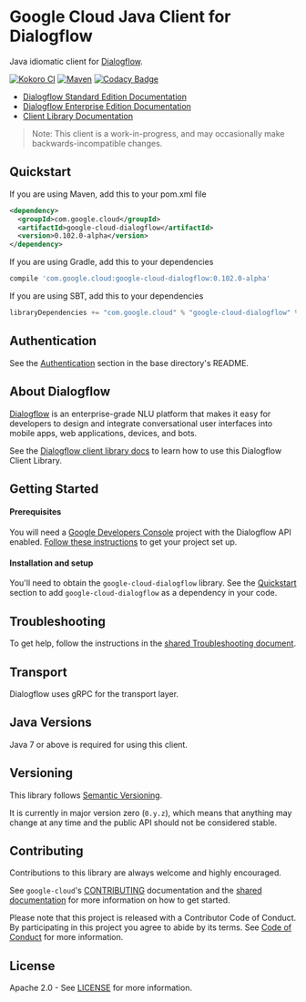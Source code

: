 Google Cloud Java Client for Dialogflow
======================================

Java idiomatic client for [Dialogflow][dialogflow].

[![Kokoro CI](http://storage.googleapis.com/cloud-devrel-public/java/badges/google-cloud-java/master.svg)](http://storage.googleapis.com/cloud-devrel-public/java/badges/google-cloud-java/master.html)
[![Maven](https://img.shields.io/maven-central/v/com.google.cloud/google-cloud-dialogflow.svg)](https://img.shields.io/maven-central/v/com.google.cloud/google-cloud-dialogflow.svg)
[![Codacy Badge](https://api.codacy.com/project/badge/grade/9da006ad7c3a4fe1abd142e77c003917)](https://www.codacy.com/app/mziccard/google-cloud-java)

- [Dialogflow Standard Edition Documentation][dialogflow-standard-product-docs]
- [Dialogflow Enterprise Edition Documentation][dialogflow-enterprise-product-docs]
- [Client Library Documentation][dialogflow-client-lib-docs]

> Note: This client is a work-in-progress, and may occasionally
> make backwards-incompatible changes.

Quickstart
----------

[//]: # ({x-version-update-start:google-cloud-dialogflow:released})
If you are using Maven, add this to your pom.xml file
```xml
<dependency>
  <groupId>com.google.cloud</groupId>
  <artifactId>google-cloud-dialogflow</artifactId>
  <version>0.102.0-alpha</version>
</dependency>
```
If you are using Gradle, add this to your dependencies
```Groovy
compile 'com.google.cloud:google-cloud-dialogflow:0.102.0-alpha'
```
If you are using SBT, add this to your dependencies
```Scala
libraryDependencies += "com.google.cloud" % "google-cloud-dialogflow" % "0.102.0-alpha"
```
[//]: # ({x-version-update-end})

Authentication
--------------

See the [Authentication](https://github.com/googleapis/google-cloud-java#authentication) section in the base directory's README.

About Dialogflow
----------------

[Dialogflow][dialogflow] is an enterprise-grade NLU platform that makes it easy for developers to design and integrate conversational user interfaces into mobile apps, web applications, devices, and bots.

See the [Dialogflow client library docs][dialogflow-client-lib-docs] to learn how to use this Dialogflow Client Library.

Getting Started
---------------
#### Prerequisites
You will need a [Google Developers Console](https://console.developers.google.com/) project with the Dialogflow API enabled.
[Follow these instructions](https://cloud.google.com/resource-manager/docs/creating-managing-projects) to get your project set up.

#### Installation and setup
You'll need to obtain the `google-cloud-dialogflow` library.  See the [Quickstart](#quickstart) section to add `google-cloud-dialogflow` as a dependency in your code.

Troubleshooting
---------------

To get help, follow the instructions in the [shared Troubleshooting document](https://github.com/googleapis/google-cloud-common/blob/master/troubleshooting/readme.md#troubleshooting).

Transport
---------
Dialogflow uses gRPC for the transport layer.

Java Versions
-------------

Java 7 or above is required for using this client.

Versioning
----------

This library follows [Semantic Versioning](http://semver.org/).

It is currently in major version zero (``0.y.z``), which means that anything may change at any time and the public API should not be considered stable.

Contributing
------------

Contributions to this library are always welcome and highly encouraged.

See `google-cloud`'s [CONTRIBUTING] documentation and the [shared documentation](https://github.com/googleapis/google-cloud-common/blob/master/contributing/readme.md#how-to-contribute-to-gcloud) for more information on how to get started.

Please note that this project is released with a Contributor Code of Conduct. By participating in this project you agree to abide by its terms. See [Code of Conduct][code-of-conduct] for more information.

License
-------

Apache 2.0 - See [LICENSE] for more information.


[CONTRIBUTING]:https://github.com/googleapis/google-cloud-java/blob/master/CONTRIBUTING.md
[code-of-conduct]:https://github.com/googleapis/google-cloud-java/blob/master/CODE_OF_CONDUCT.md#contributor-code-of-conduct
[LICENSE]: https://github.com/googleapis/google-cloud-java/blob/master/LICENSE
[dialogflow]: https://dialogflow.com/
[dialogflow-standard-product-docs]: https://dialogflow.com/docs
[dialogflow-enterprise-product-docs]: https://cloud.google.com/dialogflow-enterprise/docs/
[dialogflow-client-lib-docs]: https://googleapis.github.io/google-cloud-java/google-cloud-clients/apidocs/index.html?com/google/cloud/dialogflow/v2beta1/package-summary.html
